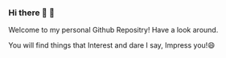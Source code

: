 ### Hi there 👋 💬 

Welcome to my personal Github Repositry!
Have a look around.

You will find things that Interest and dare I say, Impress you!😄
<!--
**ghanashyam-r/ghanashyam-r** is a ✨ _special_ ✨ repository because its `README.md` (this file) appears on your GitHub profile.

Here are some ideas to get you started:

- 🔭 I’m currently working on ...
- 🌱 I’m currently learning ...
- 👯 I’m looking to collaborate on ...
- 🤔 I’m looking for help with ...
- 💬 Ask me about ...
- 📫 How to reach me: ...
- 😄 Pronouns: ...
- ⚡ Fun fact: ...
-->
